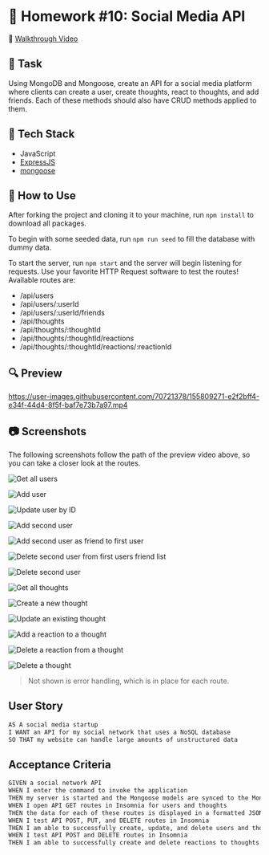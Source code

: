 # 📝 Homework #10: Social Media API

📌 [Walkthrough Video](./images/social-media-api-preview.mp4)

## 🔨 Task
Using MongoDB and Mongoose, create an API for a social media platform where clients can create a user, create thoughts, react to thoughts, and add friends. Each of these methods should also have CRUD methods applied to them.

## 🧩 Tech Stack
- JavaScript
- [ExpressJS](https://expressjs.com/)
- [mongoose](https://mongoosejs.com/)

## 📎 How to Use
After forking the project and cloning it to your machine, run `npm install` to download all packages.

To begin with some seeded data, run `npm run seed` to fill the database with dummy data.

To start the server, run `npm start` and the server will begin listening for requests. Use your favorite HTTP Request software to test the routes! Available routes are:
* /api/users
* /api/users/:userId
* /api/users/:userId/friends
* /api/thoughts
* /api/thoughts/:thoughtId
* /api/thoughts/:thoughtId/reactions
* /api/thoughts/:thoughtId/reactions/:reactionId

## 🔍 Preview

https://user-images.githubusercontent.com/70721378/155809271-e2f2bff4-e34f-44d4-8f5f-baf7e73b7a97.mp4

## 📷 Screenshots
The following screenshots follow the path of the preview video above, so you can take a closer look at the routes.

![Get all users](images/usage-0.png)

![Add user](images/usage-1.png)

![Update user by ID](images/usage-2.png)

![Add second user](images/usage-3.png)

![Add second user as friend to first user](images/usage-4.png)

![Delete second user from first users friend list](images/usage-5.png)

![Delete second user](images/usage-6.png)

![Get all thoughts](images/usage-7.png)

![Create a new thought](images/usage-8.png)

![Update an existing thought](images/usage-9.png)

![Add a reaction to a thought](images/usage-10.png)

![Delete a reaction from a thought](images/usage-11.png)

![Delete a thought](images/usage-12.png)

> Not shown is error handling, which is in place for each route.

## User Story

```md
AS A social media startup
I WANT an API for my social network that uses a NoSQL database
SO THAT my website can handle large amounts of unstructured data
```

## Acceptance Criteria

```md
GIVEN a social network API
WHEN I enter the command to invoke the application
THEN my server is started and the Mongoose models are synced to the MongoDB database
WHEN I open API GET routes in Insomnia for users and thoughts
THEN the data for each of these routes is displayed in a formatted JSON
WHEN I test API POST, PUT, and DELETE routes in Insomnia
THEN I am able to successfully create, update, and delete users and thoughts in my database
WHEN I test API POST and DELETE routes in Insomnia
THEN I am able to successfully create and delete reactions to thoughts and add and remove friends to a user’s friend list
```
